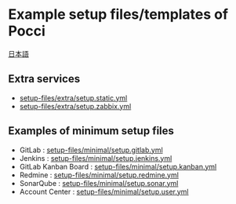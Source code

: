 Example setup files/templates of Pocci
======================================

[日本語](./README.ja.md)

Extra services
--------------
*   [setup-files/extra/setup.static.yml](./setup-files/extra/setup.static.yml)
*   [setup-files/extra/setup.zabbix.yml](./setup-files/extra/setup.zabbix.yml)

Examples of minimum setup files
-------------------------------
*   GitLab : [setup-files/minimal/setup.gitlab.yml](./setup-files/minimal/setup.gitlab.yml)
*   Jenkins : [setup-files/minimal/setup.jenkins.yml](./setup-files/minimal/setup.jenkins.yml)
*   GitLab Kanban Board : [setup-files/minimal/setup.kanban.yml](./setup-files/minimal/setup.kanban.yml)
*   Redmine : [setup-files/minimal/setup.redmine.yml](./setup-files/minimal/setup.redmine.yml)
*   SonarQube : [setup-files/minimal/setup.sonar.yml](./setup-files/minimal/setup.sonar.yml)
*   Account Center : [setup-files/minimal/setup.user.yml](./setup-files/minimal/setup.user.yml)

